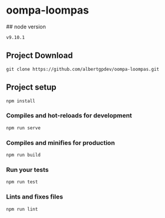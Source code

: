 # oompa-loompas

## node version 
```
v9.10.1
```

## Project Download
```
git clone https://github.com/albertgpdev/oompa-loompas.git
```

## Project setup
```
npm install
```

### Compiles and hot-reloads for development
```
npm run serve
```

### Compiles and minifies for production
```
npm run build
```

### Run your tests
```
npm run test
```

### Lints and fixes files
```
npm run lint
```

